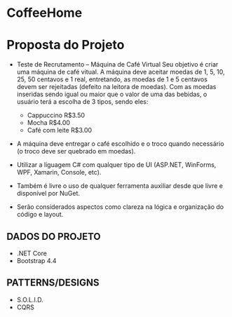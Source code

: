 # CoffeeHome

# Proposta do Projeto

- Teste de Recrutamento – Máquina de Café Virtual
Seu objetivo é criar uma máquina de café vitual.
A máquina deve aceitar moedas de 1, 5, 10, 25, 50 centavos e 1 real, entretando, as moedas de 1 e 5
centavos devem ser rejeitadas (defeito na leitora de moedas).
Com as moedas inseridas sendo igual ou maior que o valor de uma das bebidas, o usuário terá a escolha
de 3 tipos, sendo eles:
	 - Cappuccino R$3.50
	 - Mocha R$4.00
	 - Café com leite R$3.00

- A máquina deve entregar o café escolhido e o troco quando necessário (o troco deve ser quebrado em
moedas).

- Utilizar a liguagem C# com qualquer tipo de UI (ASP.NET, WinForms, WPF, Xamarin, Console, etc).

- Também é livre o uso de qualquer ferramenta auxiliar desde que livre e disponível por NuGet.

- Serão considerados aspectos como clareza na lógica e organização do código e layout.

## DADOS DO PROJETO

- .NET Core 
-  Bootstrap 4.4

## PATTERNS/DESIGNS

- S.O.L.I.D.
- CQRS
